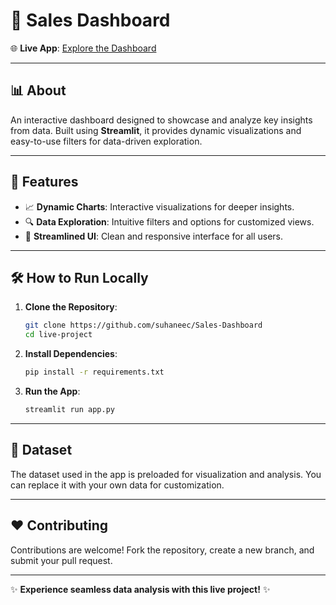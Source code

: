 # 🎉 **Sales Dashboard**

🌐 **Live App**: [Explore the Dashboard](https://liveproject1.streamlit.app/)

---

## 📊 **About**
An interactive dashboard designed to showcase and analyze key insights from data. Built using **Streamlit**, it provides dynamic visualizations and easy-to-use filters for data-driven exploration.

---

## 🚀 **Features**
- 📈 **Dynamic Charts**: Interactive visualizations for deeper insights.
- 🔍 **Data Exploration**: Intuitive filters and options for customized views.
- 🎨 **Streamlined UI**: Clean and responsive interface for all users.

---

## 🛠️ **How to Run Locally**

1. **Clone the Repository**:
   ```bash
   git clone https://github.com/suhaneec/Sales-Dashboard
   cd live-project


2. **Install Dependencies**:
   ```bash
   pip install -r requirements.txt
   ```

3. **Run the App**:
   ```bash
   streamlit run app.py
   ```

---

## 📂 **Dataset**
The dataset used in the app is preloaded for visualization and analysis. You can replace it with your own data for customization.

---

## ❤️ **Contributing**
Contributions are welcome! Fork the repository, create a new branch, and submit your pull request.

---

✨ **Experience seamless data analysis with this live project!** ✨
```
